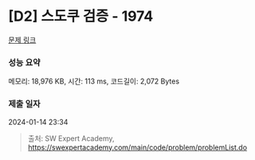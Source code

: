 # [D2] 스도쿠 검증 - 1974 

[문제 링크](https://swexpertacademy.com/main/code/problem/problemDetail.do?contestProbId=AV5Psz16AYEDFAUq) 

### 성능 요약

메모리: 18,976 KB, 시간: 113 ms, 코드길이: 2,072 Bytes

### 제출 일자

2024-01-14 23:34



> 출처: SW Expert Academy, https://swexpertacademy.com/main/code/problem/problemList.do